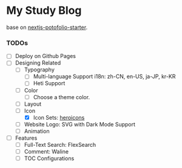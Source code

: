 # My Study Blog

base on [nextjs-potofolio-starter](https://github.com/vercel/nextjs-portfolio-starter).

### TODOs

- [ ] Deploy on Github Pages
- [ ] Designing Related
  - [ ] Typography
    - [ ] Multi-language Support i18n: zh-CN, en-US, ja-JP, kr-KR
    - [ ] Heti Support
  - [ ] Color
    - [ ] Choose a theme color.
  - [ ] Layout
  - [ ] Icon
    - [x] Icon Sets: [heroicons](https://heroicons.com/)
  - [ ] Website Logo: SVG with Dark Mode Support
  - [ ] Animation
- [ ] Features
  - [ ] Full-Text Search: FlexSearch
  - [ ] Comment: Waline
  - [ ] TOC Configurations